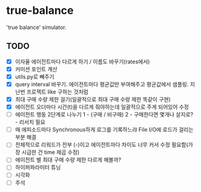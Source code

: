 # true-balance
'true balance' simulator.

## TODO
- [x] 이자율 에이전트마다 다르게 하기 / 이름도 바꾸기(rates에서)
- [x] 커미션 포인트 계산
- [x] utils.py로 빼주기
- [x] query interval 바꾸기. 에이전트마다 평균값만 부여해주고 평균값에서 샘플링. 지난번 프로젝트 like 구하는 것처럼
- [x] 최대 구매 수량 제한 걸기(일괄적으로 최대 구매 수량 제한 똑같이 구현)
- [x] 에이전트 오더마다 시간(t)을 다르게 줘야하는데 일괄적으로 주게 되어있어 수정
- [ ] 에이전트 행동 2단계로 나누기 1 - (구매 / 비구매) 2 - 구매한다면 몇개나 살지로? - 리서치 필요
- [ ] 매 에피소드마다 Synchronous하게 로그를 기록하느랴 File I/O에 로드가 걸리는 부분 해결
- [ ] 전체적으로 리워드가 전부 (-)이고 에이전트마다 차이도 너무 커서 수정 필요함(가장 시급한 건 time 제곱 수정)
- [ ] 에이전트 별 최대 구매 수량 제한 다르게 해볼까?
- [ ] 하이퍼파라미터 튜닝
- [ ] 시각화
- [ ] 주석
